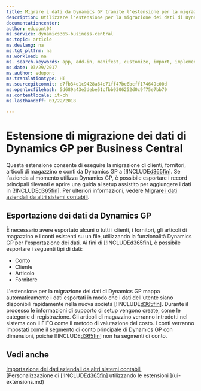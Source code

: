 ```yaml
---
title: Migrare i dati da Dynamics GP tramite l'estensione per la migrazione dei dati | Documenti Microsoft
description: Utilizzare l'estensione per la migrazione dei dati di Dynamics GP per migrare i dati relativi a clienti, fornitori, articoli di magazzino e conti da Dynamics GP a Business Central.
documentationcenter: 
author: edupont04
ms.service: dynamics365-business-central
ms.topic: article
ms.devlang: na
ms.tgt_pltfrm: na
ms.workload: na
ms. search.keywords: app, add-in, manifest, customize, import, implement
ms.date: 03/29/2017
ms.author: edupont
ms.translationtype: HT
ms.sourcegitcommit: d7fb34e1c9428a64c71ff47be8bcff174649c00d
ms.openlocfilehash: 5d689a43e3debe51cfbb9306252d0c9f75e7bb70
ms.contentlocale: it-ch
ms.lasthandoff: 03/22/2018

---
```

# <a name="the-dynamics-gp-data-migration-extension-for-business-central"></a>Estensione di migrazione dei dati di Dynamics GP per Business Central 
Questa estensione consente di eseguire la migrazione di clienti, fornitori, articoli di magazzino e conti da Dynamics GP a [!INCLUDE[d365fin](includes/d365fin_md.md)]. Se l'azienda al momento utilizza Dynamics GP, è possibile esportare i record principali rilevanti e aprire una guida al setup assistito per aggiungere i dati in [!INCLUDE[d365fin](includes/d365fin_md.md)]. Per ulteriori informazioni, vedere [Migrare i dati aziendali da altri sistemi contabili](upload-data.md).

## <a name="exporting-data-from-dynamics-gp"></a>Esportazione dei dati da Dynamics GP
È necessario avere esportato alcuni o tutti i clienti, i fornitori, gli articoli di magazzino e i conti esistenti su un file, utilizzando la funzionalità Dynamics GP per l'esportazione dei dati. Ai fini di [!INCLUDE[d365fin](includes/d365fin_md.md)], è possibile esportare i seguenti tipi di dati:

* Conto  
* Cliente  
* Articolo  
* Fornitore  

L'estensione per la migrazione dei dati di Dynamics GP mappa automaticamente i dati esportati in modo che i dati dell'utente siano disponibili rapidamente nella nuova società [!INCLUDE[d365fin](includes/d365fin_md.md)]. Durante il processo le informazioni di supporto di setup vengono create, come le categorie di registrazione. Gli articoli di magazzino verranno introdotti nel sistema con il FIFO come il metodo di valutazione del costo. I conti verranno impostati come il segmento di conto principale di Dynamics GP con dimensioni, poiché [!INCLUDE[d365fin](includes/d365fin_long_md.md)] non ha segmenti di conto.

## <a name="see-also"></a>Vedi anche
[Importazione dei dati aziendali da altri sistemi contabili](upload-data.md)  
[Personalizzazione di [!INCLUDE[d365fin](includes/d365fin_md.md)] utilizzando le estensioni ](ui-extensions.md)  

